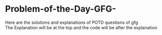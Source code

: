 # Problem-of-the-Day-GFG-
Here are the solutions and explanations of POTD questions of gfg  
The Explanation will be at the top and the code will be after the explanation
